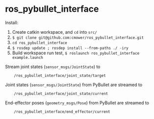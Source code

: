 # ros_pybullet_interface

Install:
1. Create catkin workspace, and `cd` into `src/`
1. `$ git clone git@github.com:cmower/ros_pybullet_interface.git`
1. `cd ros_pybullet_interface`
1. `$ rosdep update ; rosdep install --from-paths ./ -iry`
1. Build workspace run test, `$ roslaunch ros_pybullet_interface example.launch`

Stream joint states (`sensor_msgs/JointState`) to
```
    /ros_pybullet_interface/joint_state/target
```

Joint states (`sensor_msgs/JointState`) from PyBullet are streamed to
```
    /ros_pybullet_interface/joint_state/current
```

End-effector poses (`geometry_msgs/Pose`) from PyBullet are streamed to
```
    /ros_pybullet_interface/end_effector/current
```
